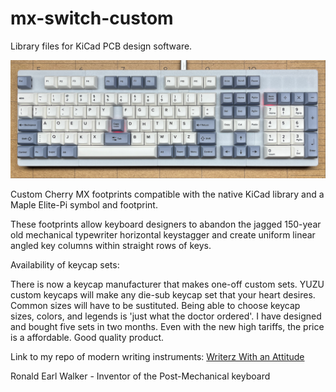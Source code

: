 # mx-switch-custom
Library files for KiCad PCB design software.

<img src="Images/MaximusGitHub.png" width="650" />

Custom Cherry MX footprints compatible with the native KiCad library and a Maple Elite-Pi symbol and footprint. 

These footprints allow keyboard designers to abandon the jagged 150-year old mechanical typewriter horizontal keystagger and 
create uniform linear angled key columns within straight rows of keys.

Availability of keycap sets:

There is now a keycap manufacturer that makes one-off custom sets. YUZU custom keycaps will make any die-sub keycap set that your heart desires.
Common sizes will have to be sustituted. Being able to choose keycap sizes, colors, and legends is 'just what the doctor ordered'. I have designed
and bought five sets in two months. Even with the new high tariffs, the price is a affordable. Good quality product.

Link to my repo of modern writing instruments: [Writerz With an Attitude](https://github.com/Dholydai/writerz-with-an-attitude)

Ronald Earl Walker - Inventor of the Post-Mechanical keyboard
